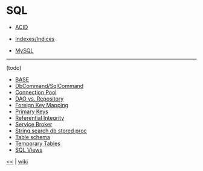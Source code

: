 # SQL

+ [ACID](./sql/ACID.md)

+ [Indexes/Indices](./sql/indexes.md)
+ [MySQL](./sql/MySQL.md)

___
(todo)
+ [BASE](./sql/BASE.md)
+ [DbCommand/SqlCommand](./sql/DbCommand.md)
+ [Connection Pool](./sql/ConnectionPool.md)
+ [DAO vs. Repository](./sql/DAOvsRepository.md)
+ [Foreign Key Mapping](./sql/ForeignKeyMapping.md)
+ [Primary Keys](./sql/PrimaryKeys.md)
+ [Referential Integrity](./sql/ReferentialIntegrity.md)
+ [Service Broker](./sql/ServiceBroker.md)
+ [String search db stored proc ](./sql/StringSearchDbStoredProc.md)
+ [Table schema](./sql/TableSchema.md)
+ [Temporary Tables](./sql/TemporaryTables.md)
+ [SQL Views](./sql/SQLViews.md)

[<<](README.md) 
| 
[wiki](https://github.com/illegitimis/Tutorial/wiki) 

